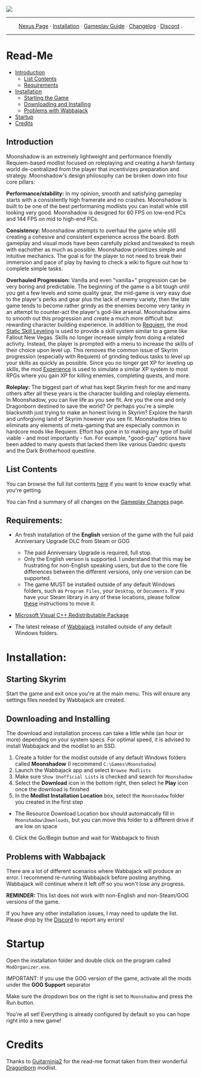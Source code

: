 <a href="https://www.nexusmods.com/skyrimspecialedition/mods/85896"><img src="https://staticdelivery.nexusmods.com/mods/1704/images/85896/85896-1677468574-1704277277.png" target="_blank"></a>

---

<p align="center">
  <a href="https://www.nexusmods.com/skyrimspecialedition/mods/85896">Nexus Page</a> ·
  <a href="README.md">Installation</a> ·
  <a href="GAMEPLAY.md">Gameplay Guide</a> ·
  <a href="CHANGELOG.md">Changelog</a> ·
  <a href="https://discord.gg/VXvZWsxzEG">Discord</a> .
</p>

---

# Read-Me

- [Introduction](#introduction)
  - [List Contents](#list-contents)
  - [Requirements](#requirements)
- [Installation](#installation)
    - [Starting the Game](#starting-skyrim)
    - [Downloading and Installing](#downloading-and-installing)
    - [Problems with Wabbajack](#problems-with-wabbajack)
- [Startup](#startup)
- [Credits](#credits)

## Introduction

Moonshadow is an extremely lightweight and performance friendly Requiem-based modlist focused on roleplaying and creating a harsh fantasy world de-centralized from the player that incentivizes preparation and strategy. Moonshadow's design philosophy can be broken down into four core pillars:

**Performance/stability:** In my opinion, smooth and satisfying gameplay starts with a consistently high framerate and no crashes. Moonshadow is built to be one of the best performaning modlists you can install while still looking very good. Moonshadow is designed for 60 FPS on low-end PCs and 144 FPS on mid to high-end PCs. 

**Consistency:** Moonshadow attempts to overhaul the game while still creating a cohesive and consistent experience across the board. Both gameplay and visual mods have been carefully picked and tweaked to mesh with eachother as much as possible. Moonshadow prioritizes simple and intuitive mechanics. The goal is for the player to not need to break their immersion and pace of play by having to check a wiki to figure out how to complete simple tasks.

**Overhauled Progression:** Vanilla and even "vanilla+" progression can be very boring and predictable. The beginning of the game is a bit tough until you get a few levels and some quality gear, the mid-game is very easy due to the player's perks and gear plus the lack of enemy variety, then the late game tends to become rather grindy as the enemies become very tanky in an attempt to counter-act the player's god-like arsenal. Moonshadow aims to smooth out this progression and create a much more difficult but rewarding character building experience. In addition to [Requiem](https://www.nexusmods.com/skyrimspecialedition/mods/60888), the mod [Static Skill Leveling](https://www.nexusmods.com/skyrimspecialedition/mods/30410) is used to provide a skill system similar to a game like Fallout New Vegas. Skills no longer increase simply from doing a related activity. Instead, the player is prompted with a menu to increase the skills of their choice upon level up. This removes the common issue of Skyrim progression (especially with Requiem) of grinding tedious tasks to level up your skills as quickly as possible. Since you no longer get XP for leveling up skills, the mod [Experience](https://www.nexusmods.com/skyrimspecialedition/mods/17751) is used to simulate a similar XP system to most RPGs where you gain XP for killing enemies, completing quests, and more.

**Roleplay:** The biggest part of what has kept Skyrim fresh for me and many others after all these years is the character building and roleplay elements. In Moonshadow, you can live life as you see fit. Are you the one and only Dragonborn destined to save the world? Or perhaps you're a simple blacksmith just trying to make an honest living in Skyrim? Explore the harsh and unforgiving land of Skyrim however you see fit. Moonshadow tries to eliminate any elements of meta-gaming that are especially common in hardcore mods like Requiem. Effort has gone in to making any type of build viable - and most importantly - fun. For example, "good-guy" options have been added to many quests that lacked them like various Daedric quests and the Dark Brotherhood questline.

## List Contents

You can browse the full list contents [here](https://loadorderlibrary.com/lists/moonshadow-wip) if you want to know exactly what you're getting.

You can find a summary of all changes on the [Gameplay Changes](GAMEPLAY.md) page.

## Requirements:

- An fresh installation of the **English** version of the game with the full paid Anniversary Upgrade DLC from Steam or GOG
  * The paid Anniversary Upgrade is required, full stop.
  * Only the English version is supported. I understand that this may be frustrating for non-English speaking users, but due to the core file differences between the different versions, only one version can be supported. 
  * The game MUST be installed outside of any default Windows folders, such as `Program Files`, your `Desktop`, or `Documents`. If you have your Steam library in any of these locations, please follow [these](https://github.com/LostDragonist/steam-library-setup-tool/wiki/Usage-Guide) instructions to move it.

- [Microsoft Visual C++ Redistributable Package](https://aka.ms/vs/16/release/vc_redist.x64.exe)

- The latest release of [Wabbajack](https://github.com/wabbajack-tools/wabbajack/releases) installed outside of any default Windows folders.

# Installation:

## Starting Skyrim
Start the game and exit once you're at the main menu. This will ensure any settings files needed by Wabbajack are created.

## Downloading and Installing

The download and installation process can take a little while (an hour or more) depending on your system specs. For optimal speed, it is advised to install Wabbajack and the modlist to an SSD.

1. Create a folder for the modist outside of any default Windows folders called **Moonshadow** (I recommend `C:\Games\Moonshadow`) 
2. Launch the Wabbajack app and select `Browse Modlists`
3. Make sure `Show Unofficial Lists` is checked and search for `Moonshadow`
4. Select the **Download** icon in the bottom right, then select he **Play** icon once the download is finished
5. In the **Modlist Installation Location** box, select the `Moonshadow` folder you created in the first step
  * The Resource Download Location box should automatically fill in `Moonshadow\Downloads`, but you can move this folder to a different drive if are low on space
6. Click the Go/Begin button and wait for Wabbajack to finish

## Problems with Wabbajack

There are a lot of different scenarios where Wabbajack will produce an error. I recommend re-running Wabbajack before posting anything. Wabbajack will continue where it left off so you won't lose any progress.

**REMINDER:** This list does not work with non-English and non-Steam/GOG versions of the game. 

If you have any other installation issues, I may need to update the list. Please drop by the [Discord](https://discord.gg/VXvZWsxzEG) to report any errors!

# Startup

Open the installation folder and double click on the program called `ModOrganizer.exe`.

IMPORTANT:
If you use the GOG version of the game, activate all the mods under the **GOG Support** separator

Make sure the dropdown box on the right is set to `Moonshadow` and press the Run button.

You're all set! Everything is already configured by default so you can hope right into a new game!

# Credits

Thanks to [Guitarninja2](https://github.com/Lost-Outpost/dragonborn/commits?author=Guitarninja2) for the read-me format taken from their wonderful [Dragonborn](https://github.com/Lost-Outpost/dragonborn) modlist.
